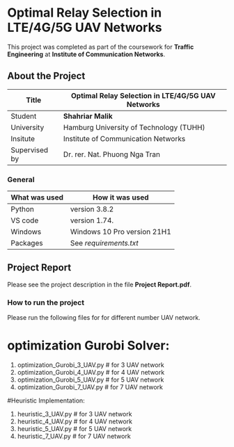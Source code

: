 # Optimal Relay Selection in LTE/4G/5G UAV Networks

 This project was completed as part of the coursework for **Traffic Engineering** at **Institute of Communication Networks**. 

## About the  Project

| Title         | Optimal Relay Selection in LTE/4G/5G UAV Networks |
| ------------- | ---------------------------------------------------------- |
| Student       | **Shahriar Malik**                                         |
| University    | Hamburg University of Technology (TUHH)                    |
| Insitute      | Institute of Communication Networks                        |
| Supervised by | Dr. rer. Nat. Phuong Nga Tran                              |


### General

| What was used | How it was used             |
| ------------- | --------------------------- |
| Python        | version 3.8.2               |
| VS code       | version 1.74.               |
| Windows       | Windows 10 Pro version 21H1 |
| Packages      | See _requirements.txt_      |

## Project Report
Please see the project description in the file **Project Report.pdf**.


### How to run the project
Please run the following files for for different number UAV network.

# optimization Gurobi Solver: 
1. optimization_Gurobi_3_UAV.py # for 3 UAV network
2. optimization_Gurobi_4_UAV.py # for 4 UAV network
3. optimization_Gurobi_5_UAV.py # for 5 UAV network
4. optimization_Gurobi_7_UAV.py # for 7 UAV network

#Heuristic Implementation:
1. heuristic_3_UAV.py # for 3 UAV network
2. heuristic_4_UAV.py # for 4 UAV network
3. heuristic_5_UAV.py # for 5 UAV network
4. heuristic_7_UAV.py # for 7 UAV network
